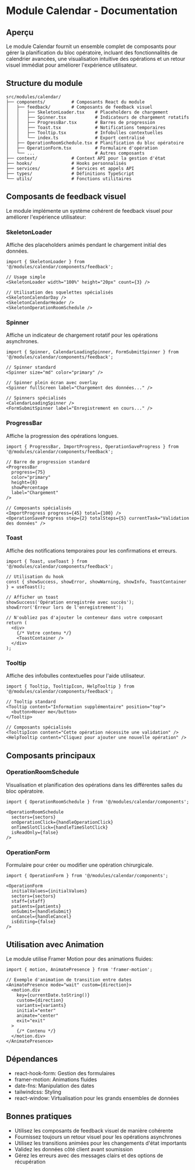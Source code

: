 # Module Calendar - Documentation

## Aperçu

Le module Calendar fournit un ensemble complet de composants pour gérer la planification du bloc opératoire, incluant des fonctionnalités de calendrier avancées, une visualisation intuitive des opérations et un retour visuel immédiat pour améliorer l'expérience utilisateur.

## Structure du module

```
src/modules/calendar/
├── components/          # Composants React du module
│   ├── feedback/        # Composants de feedback visuel
│   │   ├── SkeletonLoader.tsx    # Placeholders de chargement
│   │   ├── Spinner.tsx           # Indicateurs de chargement rotatifs
│   │   ├── ProgressBar.tsx       # Barres de progression
│   │   ├── Toast.tsx             # Notifications temporaires
│   │   ├── Tooltip.tsx           # Infobulles contextuelles
│   │   └── index.ts              # Export centralisé
│   ├── OperationRoomSchedule.tsx # Planification du bloc opératoire
│   ├── OperationForm.tsx         # Formulaire d'opération
│   └── ...                       # Autres composants
├── context/             # Context API pour la gestion d'état
├── hooks/               # Hooks personnalisés
├── services/            # Services et appels API
├── types/               # Définitions TypeScript
└── utils/               # Fonctions utilitaires
```

## Composants de feedback visuel

Le module implémente un système cohérent de feedback visuel pour améliorer l'expérience utilisateur:

### SkeletonLoader

Affiche des placeholders animés pendant le chargement initial des données.

```tsx
import { SkeletonLoader } from '@/modules/calendar/components/feedback';

// Usage simple
<SkeletonLoader width="100%" height="20px" count={3} />

// Utilisation des squelettes spécialisés
<SkeletonCalendarDay />
<SkeletonCalendarHeader />
<SkeletonOperationRoomSchedule />
```

### Spinner

Affiche un indicateur de chargement rotatif pour les opérations asynchrones.

```tsx
import { Spinner, CalendarLoadingSpinner, FormSubmitSpinner } from '@/modules/calendar/components/feedback';

// Spinner standard
<Spinner size="md" color="primary" />

// Spinner plein écran avec overlay
<Spinner fullScreen label="Chargement des données..." />

// Spinners spécialisés
<CalendarLoadingSpinner />
<FormSubmitSpinner label="Enregistrement en cours..." />
```

### ProgressBar

Affiche la progression des opérations longues.

```tsx
import { ProgressBar, ImportProgress, OperationSaveProgress } from '@/modules/calendar/components/feedback';

// Barre de progression standard
<ProgressBar 
  progress={75} 
  color="primary" 
  height={8} 
  showPercentage 
  label="Chargement" 
/>

// Composants spécialisés
<ImportProgress progress={45} total={100} />
<OperationSaveProgress step={2} totalSteps={5} currentTask="Validation des données" />
```

### Toast

Affiche des notifications temporaires pour les confirmations et erreurs.

```tsx
import { Toast, useToast } from '@/modules/calendar/components/feedback';

// Utilisation du hook
const { showSuccess, showError, showWarning, showInfo, ToastContainer } = useToast();

// Afficher un toast
showSuccess('Opération enregistrée avec succès');
showError('Erreur lors de l'enregistrement');

// N'oubliez pas d'ajouter le conteneur dans votre composant
return (
  <div>
    {/* Votre contenu */}
    <ToastContainer />
  </div>
);
```

### Tooltip

Affiche des infobulles contextuelles pour l'aide utilisateur.

```tsx
import { Tooltip, TooltipIcon, HelpTooltip } from '@/modules/calendar/components/feedback';

// Tooltip standard
<Tooltip content="Information supplémentaire" position="top">
  <button>Hover me</button>
</Tooltip>

// Composants spécialisés
<TooltipIcon content="Cette opération nécessite une validation" />
<HelpTooltip content="Cliquez pour ajouter une nouvelle opération" />
```

## Composants principaux

### OperationRoomSchedule

Visualisation et planification des opérations dans les différentes salles du bloc opératoire.

```tsx
import { OperationRoomSchedule } from '@/modules/calendar/components';

<OperationRoomSchedule 
  sectors={sectors}
  onOperationClick={handleOperationClick}
  onTimeSlotClick={handleTimeSlotClick}
  isReadOnly={false}
/>
```

### OperationForm

Formulaire pour créer ou modifier une opération chirurgicale.

```tsx
import { OperationForm } from '@/modules/calendar/components';

<OperationForm
  initialValues={initialValues}
  sectors={sectors}
  staff={staff}
  patients={patients}
  onSubmit={handleSubmit}
  onCancel={handleCancel}
  isEditing={false}
/>
```

## Utilisation avec Animation

Le module utilise Framer Motion pour des animations fluides:

```tsx
import { motion, AnimatePresence } from 'framer-motion';

// Exemple d'animation de transition entre dates
<AnimatePresence mode="wait" custom={direction}>
  <motion.div
    key={currentDate.toString()}
    custom={direction}
    variants={variants}
    initial="enter"
    animate="center"
    exit="exit"
  >
    {/* Contenu */}
  </motion.div>
</AnimatePresence>
```

## Dépendances

- react-hook-form: Gestion des formulaires
- framer-motion: Animations fluides
- date-fns: Manipulation des dates
- tailwindcss: Styling
- react-window: Virtualisation pour les grands ensembles de données

## Bonnes pratiques

- Utilisez les composants de feedback visuel de manière cohérente
- Fournissez toujours un retour visuel pour les opérations asynchrones
- Utilisez les transitions animées pour les changements d'état importants
- Validez les données côté client avant soumission
- Gérez les erreurs avec des messages clairs et des options de récupération 
